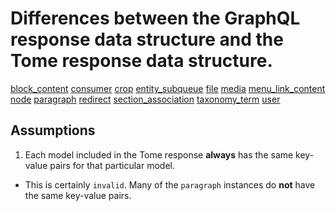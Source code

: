 # Differences between the GraphQL response data structure and the Tome response data structure.

[block_content](./block_content.md)
[consumer](./consumer.md)
[crop](./crop.md)
[entity_subqueue](./entity_subqueue.md)
[file](./file.md)
[media](./media.md)
[menu_link_content](./menu_link_content.md)
[node](./node.md)
[paragraph](./paragraph.md)
[redirect](./redirect.md)
[section_association](./section_association.md)
[taxonomy_term](./taxonomy_term.md)
[user](./user.md)

## Assumptions

1. Each model included in the Tome response **always** has the same key-value pairs for that particular model.
  - This is certainly `invalid`. Many of the `paragraph` instances do **not** have the same key-value pairs.
